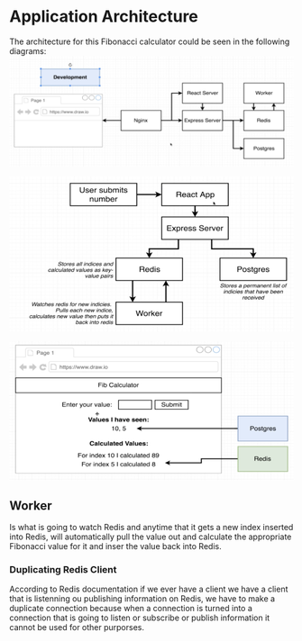 # Application Architecture

The architecture for this Fibonacci calculator could be seen in the following diagrams:
![Application Architecture](/docs/images/architecture-01.png)

![User Submit Flow](/docs/images/user-submit-flow.png)

![Database Repositories](/docs/images/information-repositories.png)

## Worker
Is what is going to watch Redis and anytime that it gets a new index inserted into Redis, will automatically pull the value out and calculate the appropriate Fibonacci value for it and inser the value back into Redis.

### Duplicating Redis Client

According to Redis documentation if we ever have a client we have a client that is listenning ou publishing information on Redis, we have to make a duplicate connection because when a connection is turned into a connection that is going to listen or subscribe or publish information it cannot be used for other purporses.
